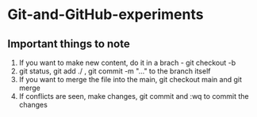# Git-and-GitHub-experiments

## Important things to note 
1. If you want to make new content, do it in a brach - git checkout -b <branch-name>
2. git status, git add ./<file-name> , git commit -m "..." to the branch itself 
3. If you want to merge the file into the main, git checkout main and git merge <branch-name>
4. If conflicts are seen, make changes, git commit and :wq to commit the changes 
